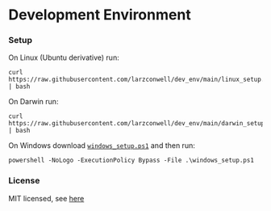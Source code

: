 # Development Environment

### Setup

On Linux (Ubuntu derivative) run:
```
curl https://raw.githubusercontent.com/larzconwell/dev_env/main/linux_setup.sh | bash
```

On Darwin run:
```
curl https://raw.githubusercontent.com/larzconwell/dev_env/main/darwin_setup.sh | bash
```

On Windows download [`windows_setup.ps1`](https://raw.githubusercontent.com/larzconwell/dev_env/main/windows_setup.ps1) and then run:
```
powershell -NoLogo -ExecutionPolicy Bypass -File .\windows_setup.ps1
```

### License
MIT licensed, see [here](https://raw.githubusercontent.com/larzconwell/dev_env/main/LICENSE)
